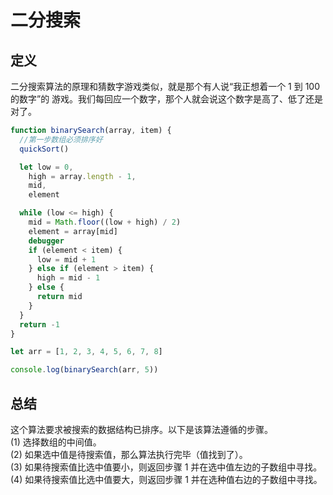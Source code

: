 # 二分搜索

## 定义

二分搜索算法的原理和猜数字游戏类似，就是那个有人说“我正想着一个 1 到 100 的数字”的
游戏。我们每回应一个数字，那个人就会说这个数字是高了、低了还是对了。

```js
function binarySearch(array, item) {
  //第一步数组必须排序好
  quickSort()

  let low = 0,
    high = array.length - 1,
    mid,
    element

  while (low <= high) {
    mid = Math.floor((low + high) / 2)
    element = array[mid]
    debugger
    if (element < item) {
      low = mid + 1
    } else if (element > item) {
      high = mid - 1
    } else {
      return mid
    }
  }
  return -1
}

let arr = [1, 2, 3, 4, 5, 6, 7, 8]

console.log(binarySearch(arr, 5))
```

## 总结

这个算法要求被搜索的数据结构已排序。以下是该算法遵循的步骤。  
(1) 选择数组的中间值。  
(2) 如果选中值是待搜索值，那么算法执行完毕（值找到了）。  
(3) 如果待搜索值比选中值要小，则返回步骤 1 并在选中值左边的子数组中寻找。  
(4) 如果待搜索值比选中值要大，则返回步骤 1 并在选种值右边的子数组中寻找。
